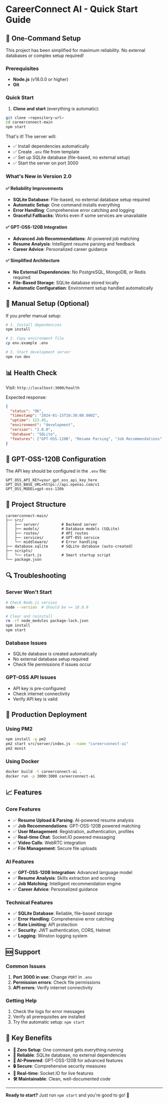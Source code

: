 # CareerConnect AI - Quick Start Guide

## 🚀 One-Command Setup

This project has been simplified for maximum reliability. No external databases or complex setup required!

### Prerequisites
- **Node.js** (v18.0.0 or higher)
- **Git**

### Quick Start

1. **Clone and start** (everything is automatic):
```bash
git clone <repository-url>
cd careerconnect-main
npm start
```

That's it! The server will:
- ✅ Install dependencies automatically
- ✅ Create `.env` file from template
- ✅ Set up SQLite database (file-based, no external setup)
- ✅ Start the server on port 3000

### What's New in Version 2.0

#### ✅ **Reliability Improvements**
- **SQLite Database**: File-based, no external database setup required
- **Automatic Setup**: One command installs everything
- **Error Handling**: Comprehensive error catching and logging
- **Graceful Fallbacks**: Works even if some services are unavailable

#### ✅ **GPT-OSS-120B Integration**
- **Advanced Job Recommendations**: AI-powered job matching
- **Resume Analysis**: Intelligent resume parsing and feedback
- **Career Advice**: Personalized career guidance

#### ✅ **Simplified Architecture**
- **No External Dependencies**: No PostgreSQL, MongoDB, or Redis required
- **File-Based Storage**: SQLite database stored locally
- **Automatic Configuration**: Environment setup handled automatically

## 🔧 Manual Setup (Optional)

If you prefer manual setup:

```bash
# 1. Install dependencies
npm install

# 2. Copy environment file
cp env.example .env

# 3. Start development server
npm run dev
```

## 📊 Health Check

Visit: `http://localhost:3000/health`

Expected response:
```json
{
  "status": "OK",
  "timestamp": "2024-01-15T10:30:00.000Z",
  "uptime": 123.45,
  "environment": "development",
  "version": "2.0.0",
  "database": "SQLite",
  "features": ["GPT-OSS-120B", "Resume Parsing", "Job Recommendations"]
}
```

## 🤖 GPT-OSS-120B Configuration

The API key should be configured in the `.env` file:
```env
GPT_OSS_API_KEY=your_gpt_oss_api_key_here
GPT_OSS_BASE_URL=https://api.openai.com/v1
GPT_OSS_MODEL=gpt-oss-120b
```

## 📁 Project Structure

```
careerconnect-main/
├── src/
│   ├── server/          # Backend server
│   ├── models/          # Database models (SQLite)
│   ├── routes/          # API routes
│   ├── services/        # GPT-OSS service
│   └── middleware/      # Error handling
├── database.sqlite      # SQLite database (auto-created)
├── scripts/
│   └── start.js         # Smart startup script
└── package.json
```

## 🔍 Troubleshooting

### Server Won't Start
```bash
# Check Node.js version
node --version  # Should be >= 18.0.0

# Clear and reinstall
rm -rf node_modules package-lock.json
npm install
npm start
```

### Database Issues
- SQLite database is created automatically
- No external database setup required
- Check file permissions if issues occur

### GPT-OSS API Issues
- API key is pre-configured
- Check internet connectivity
- Verify API key is valid

## 🚀 Production Deployment

### Using PM2
```bash
npm install -g pm2
pm2 start src/server/index.js --name "careerconnect-ai"
pm2 monit
```

### Using Docker
```bash
docker build -t careerconnect-ai .
docker run -p 3000:3000 careerconnect-ai
```

## 📈 Features

### Core Features
- ✅ **Resume Upload & Parsing**: AI-powered resume analysis
- ✅ **Job Recommendations**: GPT-OSS-120B powered matching
- ✅ **User Management**: Registration, authentication, profiles
- ✅ **Real-time Chat**: Socket.IO powered messaging
- ✅ **Video Calls**: WebRTC integration
- ✅ **File Management**: Secure file uploads

### AI Features
- ✅ **GPT-OSS-120B Integration**: Advanced language model
- ✅ **Resume Analysis**: Skills extraction and scoring
- ✅ **Job Matching**: Intelligent recommendation engine
- ✅ **Career Advice**: Personalized guidance

### Technical Features
- ✅ **SQLite Database**: Reliable, file-based storage
- ✅ **Error Handling**: Comprehensive error catching
- ✅ **Rate Limiting**: API protection
- ✅ **Security**: JWT authentication, CORS, Helmet
- ✅ **Logging**: Winston logging system

## 🆘 Support

### Common Issues
1. **Port 3000 in use**: Change `PORT` in `.env`
2. **Permission errors**: Check file permissions
3. **API errors**: Verify internet connectivity

### Getting Help
1. Check the logs for error messages
2. Verify all prerequisites are installed
3. Try the automatic setup: `npm start`

## 🎯 Key Benefits

- **🚀 Zero Setup**: One command gets everything running
- **💾 Reliable**: SQLite database, no external dependencies
- **🤖 AI-Powered**: GPT-OSS-120B for advanced features
- **🔒 Secure**: Comprehensive security measures
- **📱 Real-time**: Socket.IO for live features
- **🛠️ Maintainable**: Clean, well-documented code

---

**Ready to start?** Just run `npm start` and you're good to go! 🚀
